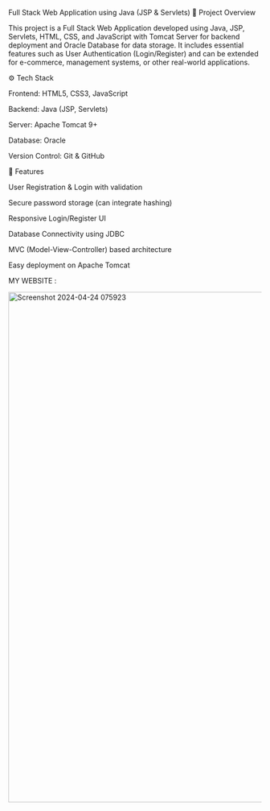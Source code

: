 Full Stack Web Application using Java (JSP & Servlets)
📌 Project Overview

This project is a Full Stack Web Application developed using Java, JSP, Servlets, HTML, CSS, and JavaScript with Tomcat Server for backend deployment and Oracle Database for data storage.
It includes essential features such as User Authentication (Login/Register) and can be extended for e-commerce, management systems, or other real-world applications.

⚙️ Tech Stack

Frontend: HTML5, CSS3, JavaScript

Backend: Java (JSP, Servlets)

Server: Apache Tomcat 9+

Database: Oracle 

Version Control: Git & GitHub

🚀 Features

User Registration & Login with validation

Secure password storage (can integrate hashing)

Responsive Login/Register UI

Database Connectivity using JDBC

MVC (Model-View-Controller) based architecture

Easy deployment on Apache Tomcat

MY WEBSITE : 

<img width="1896" height="1014" alt="Screenshot 2024-04-24 075923" src="https://github.com/user-attachments/assets/98ea69ab-c9f5-430d-a715-4323b75c56f1" />



